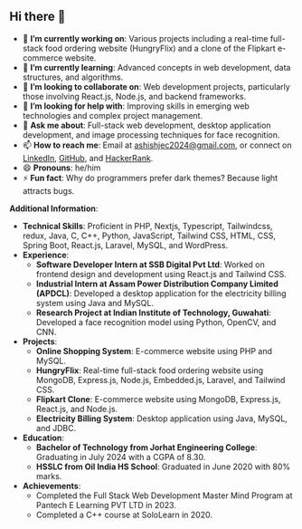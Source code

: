 ## Hi there 👋

- 🔭 **I’m currently working on**: Various projects including a real-time full-stack food ordering website (HungryFlix) and a clone of the Flipkart e-commerce website.
- 🌱 **I’m currently learning**: Advanced concepts in web development, data structures, and algorithms.
- 👯 **I’m looking to collaborate on**: Web development projects, particularly those involving React.js, Node.js, and backend frameworks.
- 🤔 **I’m looking for help with**: Improving skills in emerging web technologies and complex project management.
- 💬 **Ask me about**: Full-stack web development, desktop application development, and image processing techniques for face recognition.
- 📫 **How to reach me**: Email at ashishjec2024@gmail.com, or connect on [LinkedIn](https://www.linkedin.com/in/ashish-jaishwal-62b1621b2/), [GitHub](https://github.com/ashishjec), and [HackerRank](https://www.hackerrank.com/profile/ashishjec2024).
- 😄 **Pronouns**: he/him
- ⚡ **Fun fact**: Why do programmers prefer dark themes? Because light attracts bugs.

**Additional Information**:
- **Technical Skills**: Proficient in PHP, Nextjs, Typescript, Tailwindcss, redux,  Java, C, C++, Python, JavaScript, Tailwind CSS, HTML, CSS, Spring Boot, React.js, Laravel, MySQL, and WordPress.
- **Experience**:
  - **Software Developer Intern at SSB Digital Pvt Ltd**: Worked on frontend design and development using React.js and Tailwind CSS.
  - **Industrial Intern at Assam Power Distribution Company Limited (APDCL)**: Developed a desktop application for the electricity billing system using Java and MySQL.
  - **Research Project at Indian Institute of Technology, Guwahati**: Developed a face recognition model using Python, OpenCV, and CNN.
- **Projects**:
  - **Online Shopping System**: E-commerce website using PHP and MySQL.
  - **HungryFlix**: Real-time full-stack food ordering website using MongoDB, Express.js, Node.js, Embedded.js, Laravel, and Tailwind CSS.
  - **Flipkart Clone**: E-commerce website using MongoDB, Express.js, React.js, and Node.js.
  - **Electricity Billing System**: Desktop application using Java, MySQL, and JDBC.
- **Education**:
  - **Bachelor of Technology from Jorhat Engineering College**: Graduating in July 2024 with a CGPA of 8.30.
  - **HSSLC from Oil India HS School**: Graduated in June 2020 with 80% marks.
- **Achievements**:
  - Completed the Full Stack Web Development Master Mind Program at Pantech E Learning PVT LTD in 2023.
  - Completed a C++ course at SoloLearn in 2020.
 
